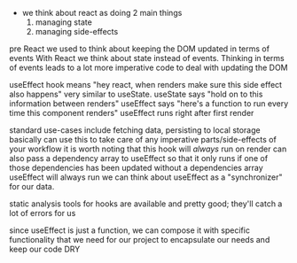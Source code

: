 * we think about react as doing 2 main things
  1. managing state
  2. managing side-effects

pre React we used to think about keeping the DOM updated in terms of events
With React we think about state instead of events.
Thinking in terms of events leads to a lot more imperative code to deal with updating the DOM

useEffect hook means "hey react, when renders make sure this side effect also happens"
very similar  to useState. useState says "hold on to this information between renders"
useEffect says "here's a function to run every time this component renders"
useEffect runs right after first render

standard use-cases include fetching data, persisting to local storage
basically can use this to take care of any imperative parts/side-effects of your workflow
it is worth noting that this hook will _always_ run on render
can also pass a dependency array to useEffect so that it only runs if one of those
dependencies has been updated
without a dependencies array useEffect will always run
we can think about useEffect as a "synchronizer" for our data.

static analysis tools for hooks are available and pretty good; 
they'll catch a lot of errors for us

since useEffect is just a function, we can compose it with specific functionality
that we need for our project to encapsulate our needs and keep our code DRY